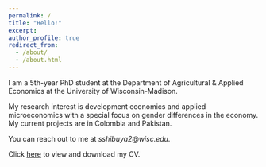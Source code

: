 ```yaml
---
permalink: /
title: "Hello!"
excerpt: 
author_profile: true
redirect_from: 
  - /about/
  - /about.html
---
```


 I am a 5th-year PhD student at the Department of Agricultural & Applied Economics at the University of Wisconsin-Madison. 
 
 My research interest is development economics and applied microeconomics with a special focus on gender differences in the economy. My current projects are in Colombia and Pakistan. 
 
 You can reach out to me at _sshibuya2@wisc.edu_.

Click [here](https://sakinashibuya.github.io/files/cv.pdf) to view and download my CV. 

